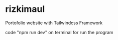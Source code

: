 # rizkimaul
Portofolio website with Tailwindcss Framework

code "npm run dev" on terminal for run the program


